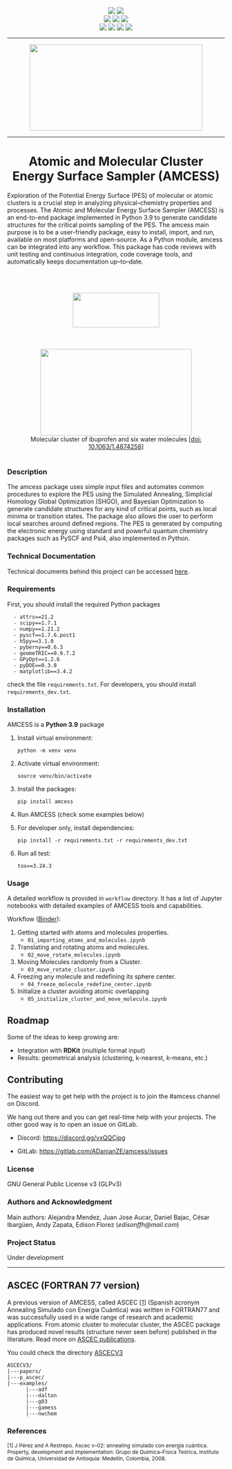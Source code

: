 <!-- [![Python 3.9](https://img.shields.io/badge/python-3.9-blue.svg)](https://www.python.org/downloads/release/python-390/)
![Gitlab pipeline status](https://img.shields.io/gitlab/pipeline/ADanianZE/ascec/main?style=plastic)
[![pipeline status](https://gitlab.com/ADanianZE/ascec/badges/main/pipeline.svg)](https://gitlab.com/ADanianZE/ascec/-/commits/main)
![Gitlab code coverage](https://img.shields.io/gitlab/coverage/ADanianZE/ascec/main?style=plastic)
[![Coverage Status](https://coveralls.io/repos/gitlab/ADanianZE/ascec/badge.svg?branch=main)](https://coveralls.io/gitlab/ADanianZE/ascec?branch=main)
[![coverage report](https://gitlab.com/ADanianZE/ascec/badges/main/coverage.svg)](https://gitlab.com/ADanianZE/ascec/-/commits/main)
[![Binder](https://mybinder.org/badge_logo.svg)](https://mybinder.org/v2/gl/ADanianZE%2Fascec/main?filepath=workflow%2F01_importing_atoms_and_molecules.ipynb)
![GitLab tag (latest by date)](https://img.shields.io/gitlab/v/tag/ADanianZE/ascec?style=plastic)
[![mypy: checked](http://www.mypy-lang.org/static/mypy_badge.svg)](http://mypy-lang.org/)
[![Code style: black](https://img.shields.io/badge/code%20style-black-000000.svg)](https://github.com/psf/black)
![Pod License](https://img.shields.io/badge/license-MIT-blue.svg)  -->

<!-- ![Atomic and Molecular Cluster Energy Surface Sampler](./docs/_static/amcess_logo.png) -->

<div align="center">
  <a href=http://mypy-lang.org/>
  <img src="http://www.mypy-lang.org/static/mypy_badge.svg"></a>
  <a href=https://github.com/psf/black>
  <img src="https://img.shields.io/badge/code%20style-black-000000.svg"></a>
  <br>
  <a href=https://www.python.org/downloads/release/python-390/>
  <img src=https://img.shields.io/badge/python-3.9-blue.svg></a>
  <a href=https://www.gnu.org/licenses/gpl-3.0>
  <img src="https://img.shields.io/badge/License-GPLv3-blue.svg"></a>
  <a href=https://mybinder.org/v2/gl/ADanianZE%2Fascec/main?filepath=workflow%2F01_importing_atoms_and_molecules.ipynb>
  <img src="https://mybinder.org/badge_logo.svg"></a>
  <br>  
  <a href=https://img.shields.io/gitlab/pipeline/ADanianZE/ascec/main?style=plastic>
  <img src="https://img.shields.io/gitlab/pipeline/ADanianZE/ascec/main?style=plastic"></a>
  <a href=https://gitlab.com/ADanianZE/ascec/-/commits/main>
  <img src="https://gitlab.com/ADanianZE/ascec/badges/main/pipeline.svg"></a>
  <a href=https://img.shields.io/gitlab/coverage/ADanianZE/ascec/main?style=plastic>
  <img src="https://img.shields.io/gitlab/coverage/ADanianZE/ascec/main?style=plastic"></a>
  <a href=https://coveralls.io/gitlab/ADanianZE/ascec?branch=main>
  <img src="https://coveralls.io/repos/gitlab/ADanianZE/ascec/badge.svg?branch=main"></a>
</div>

---

<div align="center">
  <a href="Atomic and Molecular Cluster Energy Surface Sampler">
  <img width="400" height="200" src="https://gitlab.com/ADanianZE/amcess/-/raw/main/docs/source/_static/amcess_logo.png"></a>
  <br>
</div>

---

<div align="center">
  <h1> Atomic and Molecular Cluster Energy Surface Sampler (AMCESS) </h1>
</div>

Exploration of the Potential Energy Surface (PES) of molecular or atomic clusters is
a crucial step in analyzing physical–chemistry properties and processes. The Atomic and
Molecular Energy Surface Sampler (AMCESS) is an end-to-end package implemented
in Python 3.9 to generate candidate structures for the critical points sampling of the
PES. The amcess main purpose is to be a
user-friendly package, easy to install, import, and run, available on most platforms and
open-source. As a Python module, amcess can be integrated into any workflow. This
package has code reviews with unit testing and continuous integration, code coverage
tools, and automatically keeps documentation up–to–date.

<div align="center">
  <img width="200" height="80" src="https://gitlab.com/ADanianZE/amcess/-/raw/main/docs/source/_static/ibuprofen.png" VSPACE=50 HSPACE=10>
  <img width="350" height="200" src="https://gitlab.com/ADanianZE/amcess/-/raw/main/docs/source/_static/ibu_w6_white.gif" HSPACE=20>
  <br>
  Molecular cluster of ibuprofen and six water molecules
  [<a href="http://www.doi.org/10.1063/1.4874258">doi: 10.1063/1.4874258</a>]
  <br>
  <br>
</div>

### Description

The amcess package uses simple input files and automates common procedures to
explore the PES using the Simulated Annealing, Simplicial Homology Global Optimization (SHGO), and Bayesian Optimization to generate candidate structures for any kind of critical points, such as local minima or transition states. The package also allows the
user to perform local searches around defined regions. The PES is generated by computing the electronic energy using standard and powerful quantum chemistry packages such as
PySCF and Psi4, also implemented in Python.

### Technical Documentation

Technical documents behind this project can be accessed [here](https://adanianze.gitlab.io/amcess).

### Requirements

First, you should install the required Python packages

      - attrs==21.2
      - scipy==1.7.1
      - numpy==1.21.2
      - pyscf==1.7.6.post1
      - h5py==3.1.0
      - pyberny==0.6.3
      - geomeTRIC==0.9.7.2
      - GPyOpt==1.2.6
      - pyDOE==0.3.8
      - matplotlib==3.4.2

check the file `requirements.txt`. For developers, you should install `requirements_dev.txt`.

### Installation

AMCESS is a **Python 3.9** package

1. Install virtual environment:

   `python -m venv venv`

2. Activate virtual environment:

   `source venv/bin/activate`

3. Install the packages:

   `pip install amcess`

4. Run AMCESS (check some examples below)
5. For developer only, install dependencies:

   `pip install -r requirements.txt -r requirements_dev.txt`

6. Run all test:

   `tox==3.24.3`

### Usage

A detailed workflow is provided in `workflow` directory. It has a list of Jupyter notebooks with detailed examples of AMCESS tools and capabilities.

Workflow ([Binder](https://mybinder.org/v2/gl/ADanianZE%2Famcess/main?labpath=https%3A%2F%2Fgitlab.com%2FADanianZE%2Famcess%2F-%2Ftree%2Fmain%2Fworkflow)):

1. Getting started with atoms and molecules properties.
   - `01_importing_atoms_and_molecules.ipynb`
2. Translating and rotating atoms and molecules.
   - `02_move_rotate_molecules.ipynb`
3. Moving Molecules randomly from a Cluster.
   - `03_move_rotate_cluster.ipynb`
4. Freezing any molecule and redefining its sphere center.
   - `04_freeze_molecule_redefine_center.ipynb`
5. Initialize a cluster avoiding atomic overlapping
   - `05_initialize_cluster_and_move_molecule.ipynb`

## Roadmap

Some of the ideas to keep growing are:

- Integration with **RDKit** (multiple format input)
- Results: geometrical analysis (clustering, k-nearest, k-means, etc.)

## Contributing

The easiest way to get help with the project is to join the #amcess
channel on Discord.

We hang out there and you can get real-time help with your projects.
The other good way is to open an issue on GitLab.

- Discord: https://discord.gg/vxQQCjpg

- GitLab: https://gitlab.com/ADanianZE/amcess/issues

### License

GNU General Public License v3 (GLPv3)

### Authors and Acknowledgment

Main authors: Alejandra Mendez, Juan Jose Aucar, Daniel Bajac, César Ibargüen, Andy Zapata, Edison Florez (_edisonffh@mail.com_)

### Project Status

Under development

---

## ASCEC (FORTRAN 77 version)

A previous version of AMCESS, called ASCEC [[1]](#1) (Spanish acronym
Annealing Simulado con Energía Cuántica) was written in FORTRAN77 and
was successfully used in a wide range of research and academic applications.
From atomic cluster to molecular cluster, the ASCEC package has produced
novel results (structure never seen before) published in the literature. Read more on [ASCEC publications](https://scholar.google.com/scholar?start=0&q=%22ascec%22,+annealing&hl=en&as_sdt=0,5).

You could check the directory [ASCECV3](https://gitlab.com/ADanianZE/ascec/-/tree/main/ASCECV3)

```
ASCECV3/
|---papers/
|---p_ascec/
|---examples/
      |---adf
      |---dalton
      |---g03
      |---gamess
      |---nwchem
```

### References

<div style=font-size:12px>
      <a id="1">[1]</a> 
      J Pérez and A Restrepo. Ascec v–02: annealing simulado con energía cuántica. Property, development and implementation: Grupo de Química–Física Teórica, Instituto de Química, Universidad de Antioquia: Medellín, Colombia, 2008.
<br>
</div>
